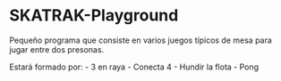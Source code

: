 SKATRAK-Playground
==================

Pequeño programa que consiste en varios juegos típicos de mesa para jugar entre dos presonas.

Estará formado por:
	- 3 en raya
	- Conecta 4
	- Hundir la flota
	- Pong
